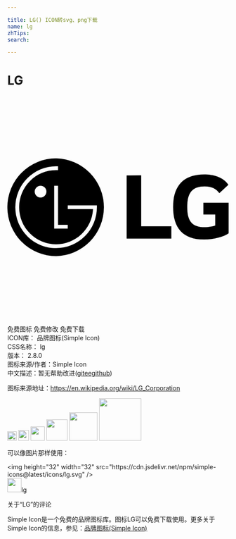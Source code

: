 ```yaml
---

title: LG() ICON转svg、png下载
name: lg
zhTips: 
search: 

---
```


# LG  <small style="font-size: 60%;font-weight: 100"></small>

<div id="svg" class="svg-wrap">
<svg role="img" viewBox="0 0 24 24" xmlns="http://www.w3.org/2000/svg"><title>LG icon</title><path d="M5.287 6.714a5.286 5.286 0 1 0 0 10.572 5.287 5.287 0 0 0 0-10.572zm0 .86c.05 0 .156 0 .21.002v.413a14.621 14.621 0 0 0-.21-.003 3.986 3.986 0 0 0-2.836 1.175 3.982 3.982 0 0 0-1.175 2.836c0 1.072.417 2.08 1.175 2.836a3.986 3.986 0 0 0 2.836 1.175 4.019 4.019 0 0 0 4.003-3.741v-.06H6.552v-.41h2.981l.177-.001v.201a4.394 4.394 0 0 1-1.294 3.128 4.4 4.4 0 0 1-3.13 1.296c-1.18 0-2.291-.46-3.13-1.296a4.394 4.394 0 0 1-1.293-3.128 4.43 4.43 0 0 1 4.424-4.425zm16.062.878c-2.21 0-3.372 1.207-3.372 3.508 0 2.29 1.05 3.53 3.361 3.53 1.06 0 2.098-.27 2.662-.665v-3.316h-2.74v1.274h1.285v1.195c-.237.09-.699.181-1.139.181-1.42 0-1.895-.722-1.895-2.188 0-1.398.451-2.222 1.872-2.222.79 0 1.241.248 1.613.722l.982-.902c-.598-.857-1.647-1.117-2.629-1.117zm-8.413.102v6.834h4.85v-1.33h-3.27V8.553zM3.599 9.677a.635.635 0 1 1 0 1.27.635.635 0 0 1 0-1.27zm1.478.002h.42v4.22h1.052v.414H5.077z"/></svg>
</div>
<detail full-name='lg'></detail>

<div class="detail-page">
<p>
<span><span class="badge-success badge">免费图标</span> <span class="badge-success badge">免费修改</span>  <span class="badge-success badge">免费下载</span> </span>
<br/>
<span>
ICON库：
<span class="badge-secondary badge">品牌图标(Simple Icon)</span> 
</span>
<br/>
<span>
CSS名称：
<span class="badge-secondary badge">lg</span> 
</span>

<br/>
<span>
版本：
<span class="badge-secondary badge">2.8.0</span> 
</span>
<br/>
<span>图标来源/作者：<span class="badge-light badge">Simple Icon</span></span> 
<br/>
<span class="zh-detail">中文描述：暂无<span class="help-link"><span>帮助改进</span>(<a href="https://gitee.com/liuwave/icon-helper/edit/master/json/brands/lg.json" target="_blank" rel="noopener noreferrer">gitee</a><a href="https://github.com/liuwave/icon-helper/edit/master/json/brands/lg.json" target="_blank" rel="noopener noreferrer">github</a></span>)</span><br/>
</p>
</div><div class="description description alert alert-light"><p>图标来源地址：<a href="https://en.wikipedia.org/wiki/LG_Corporation" target="_blank" rel="noopener noreferrer">https://en.wikipedia.org/wiki/LG_Corporation</a></p></div>
<div class="alert alert-dark">
<img height="21" width="21" src="https://cdn.jsdelivr.net/npm/simple-icons@latest/icons/lg.svg" />
<img height="24" width="24" src="https://cdn.jsdelivr.net/npm/simple-icons@latest/icons/lg.svg" />
<img height="32" width="32" src="https://cdn.jsdelivr.net/npm/simple-icons@latest/icons/lg.svg" />
<img height="48" width="48" src="https://cdn.jsdelivr.net/npm/simple-icons@latest/icons/lg.svg" />
<img height="64" width="64" src="https://cdn.jsdelivr.net/npm/simple-icons@latest/icons/lg.svg" />
<img height="96" width="96" src="https://cdn.jsdelivr.net/npm/simple-icons@latest/icons/lg.svg" />

</div>
<div>
  <p>可以像图片那样使用：    
  </p>
  <div class="alert alert-primary" style="font-size: 14px">
    &lt;img height="32" width="32" src="https://cdn.jsdelivr.net/npm/simple-icons@latest/icons/lg.svg" /&gt;
    <copy-btn content='<img height="32" width="32" src="https://cdn.jsdelivr.net/npm/simple-icons@latest/icons/lg.svg" />'></copy-btn>
  </div>
  <div class="alert alert-secondary">
    <img height="32" width="32" src="https://cdn.jsdelivr.net/npm/simple-icons@latest/icons/lg.svg" />lg
    <copy-btn content="lg" btn-title="复制图标名称"></copy-btn>
  </div>
</div>

<Vssue title="关于“LG”的评论" >关于“LG”的评论</Vssue>


<div><p>Simple Icon是一个免费的品牌图标库。图标LG可以免费下载使用。更多关于  Simple Icon的信息，参见：<a target="_blank" href="https://iconhelper.cn/brands.html">品牌图标(Simple Icon)</a>
</p></div>
